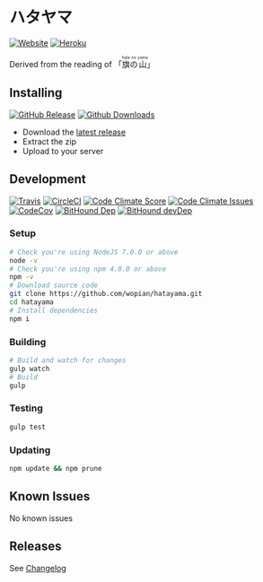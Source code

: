 # ハタヤマ
[![Website]][2]
[![Heroku]][8]

Derived from the reading of 「<ruby>旗<rt>hata</rt>の<rt>no</rt>山<rt>yama</rt></ruby>」

## Installing
[![GitHub Release]][3]
[![Github Downloads]][3]

- Download the [latest release][3]
- Extract the zip
- Upload to your server


## Development
[![Travis]][0]
[![CircleCI]][1]
[![Code Climate Score]][4]
[![Code Climate Issues]][5]
[![CodeCov]][6]
[![BitHound Dep]][10]
[![BitHound devDep]][10]

### Setup
```bash
# Check you're using NodeJS 7.0.0 or above
node -v
# Check you're using npm 4.0.0 or above
npm -v
# Download source code
git clone https://github.com/wopian/hatayama.git
cd hatayama
# Install dependencies
npm i
```

### Building
```bash
# Build and watch for changes
gulp watch
# Build
gulp
```

### Testing
```bash
gulp test
```

### Updating
```bash
npm update && npm prune
```

## Known Issues
No known issues

## Releases
See [Changelog][7]

[Travis]: https://img.shields.io/travis/wopian/hatayama.svg?style=flat-square&label=travis
[CircleCI]: https://img.shields.io/circleci/project/github/wopian/hatayama/master.svg?style=flat-square&label=circleci
[Website]: https://img.shields.io/website-up-down-green-red/https/hatayama.wopian.me.svg?style=flat-square
[Heroku]: https://img.shields.io/website-up-down-green-red/https/hatayama.herokuapp.com.svg?style=flat-square&label=heroku
[GitHub Release]: https://img.shields.io/github/release/wopian/hatayama.svg?style=flat-square
[GitHub Downloads]: https://img.shields.io/github/downloads/wopian/hatayama/total.svg?style=flat-square
[Code Climate Score]: https://img.shields.io/codeclimate/github/wopian/hatayama.svg?style=flat-square
[Code Climate Issues]: https://img.shields.io/codeclimate/issues/github/wopian/hatayama.svg?style=flat-square
[CodeCov]: https://img.shields.io/codecov/c/github/wopian/hatayama.svg?style=flat-square
[BitHound]: https://img.shields.io/bithound/code/github/wopian/hatayama.svg?style=flat-square
[BitHound Dep]: https://img.shields.io/bithound/dependencies/github/wopian/hatayama.svg?style=flat-square&label=dependencies
[BitHound devDep]: https://img.shields.io/bithound/devDependencies/github/wopian/hatayama.svg?style=flat-square&label=devDependencies

[0]: https://travis-ci.org/wopian/hatayama
[1]: https://circleci.com/gh/wopian/hatayama/tree/master
[2]: https://hatayama.wopian.me
[3]: https://github.com/wopian/hatayama/releases
[4]: https://codeclimate.com/github/wopian/hatayama
[5]: https://codeclimate.com/github/wopian/hatayama/issues
[6]: https://codecov.io/gh/wopian/hatayama
[7]: https://github.com/wopian/hatayama/blob/master/CHANGELOG.md
[8]: https://hatayama.herokuapp.com
[9]: https://www.bithound.io/github/wopian/hatayama/master/files#priority
[10]: https://www.bithound.io/github/wopian/hatayama/master/dependencies/npm